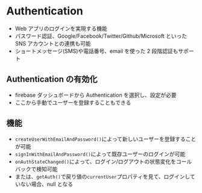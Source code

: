 # Authentication

- Web アプリのログインを実現する機能
- パスワード認証、Google/Facebook/Twitter/Github/Microsoft といった SNS アカウントとの連携も可能
- ショートメッセージ(SMS)や電話番号、email を使った 2 段階認証もサポート

## Authentication の有効化

- firebase ダッシュボードから Authentication を選択し、設定が必要
- ここから手動でユーザーを登録することもできる

## 機能

- `createUserWithEmailAndPassword()`によって新しいユーザーを登録することが可能
- `signInWithEmailAndPassword()`によって既存ユーザーのログインが可能
- `onAuthStateChanged()`によって、ログイン/ログアウトの状態変化をコールバックで検知可能
- または、`getAuth()`で戻り値の`currentUser`プロパティを見て、ログインしていない場合、null となる
